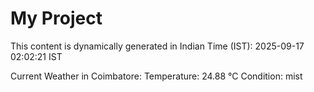 # My Project

This content is dynamically generated in Indian Time (IST): 2025-09-17 02:02:21 IST


Current Weather in Coimbatore:
Temperature: 24.88 °C
Condition: mist
